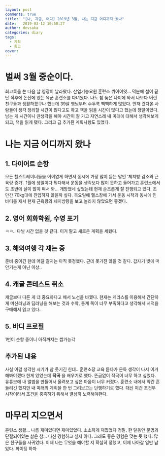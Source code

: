 ```yaml
---
layout: post
comments: true
title:  "[나, 지금, 어디] 2019년 3월, 나는 지금 어디까지 왔나"
date:   2019-03-12 10:58:27
author: devsaka
categories: diary
tags:
  - 계획
  - 회고
cover:
---
```


# 벌써 3월 중순이다.
회고록을 쓴 다음 날 영장이 날라왔다. 산업기능요원 훈련소 쒸이이잇... 덕분에 설이 끝난 직후에 논산에 있는 육군 훈련소를 다녀왔다. 나도 참 늦은 나이에 와서 나보다 어린 친구들과 생활하겠구나 했는데 39살 행님부터 수두룩 빽빽하게 많았다. 먼저 갔다온 사람들이 생각 정리할 시간이 많다고도 하고 책을 읽을 시간이 많다고 했는데 정말이었다. 남는 게 시간이니 딴생각을 해야 시간이 잘 가고 자연스레 내 미래에 대해서 생각해보게 되고, 책을 읽게 됐다. 그리고 급 추가된 계획사항도 있었다.

# 나는 지금 어디까지 왔나
## 1. 다이어트 순항
모든 헬스트레이너들을 어이없게 하면서 동시에 가장 많이 듣는 말인 '체지방 감소와 근육량 증가'. 1월에 생일이다 뭐다해서 운동을 생각보다 많이 못하고 들어가고 훈련소에서도 초반에 살이 많이 쪄서 와... 개망했네 싶었는데 현재 순조롭게 잘 진행되고 있다. 조만간 70kg대에 진입하지 않을까 싶다. 목요일에 헬스장에 가서 운동 시작과 동시에 인바디를 재서 현재 근육량와 체지방량을 보고 놀라지 않았으면 좋겠다.

## 2. 영어 회화학원, 수영 포기
ㅋㅋ.. 다닐 시간 없을 것 같다. 이거 말고 새로운 계획을 세웠다.

## 3. 해외여행 각 재는 중
준비 중이긴 한데 어딜 갈지는 아직 못정했다. 근데 못가진 않을 것 같다. 갑자기 빚에 떠안기는게 아닌 이상..

## 4. 캐글 콘테스트 취소
캐글보다 다른 게 더 중요하다고 해서 노선을 바꿨다. 현재는 케라스를 이용해서 간단하게 머신러닝과 딥러닝을 해보는 것과 수학, 통계 쪽이 너무 부족하다고 생각해서 서적을 구매해서 읽고 있다.

## 5. 바디 프로필
1번이 순항 중이니 아직까지는 쌉가능각

## 추가된 내용
사실 이걸 생각한 시기가 참 웃기긴 한데.. 훈련소장 교육 듣다가 문득 생각이 나서 이거 해봐야겠다 한게 있었는데 __작곡__ 을 배우기로 했다. 뜬금없이 작곡이 너무 하고 싶었다. 유튜브에 내 앨범을 만들어서 올려보고 싶은 마음이 너무 커졌다. 훈련소 내에서 약간 흔들리긴 했지만 내 미래의 계획을 한 번 그려보고는 단행하기로 했다. 대신 이건 조건부 시작이라서 조건을 충족하기 위해서 열심히 노력해야한다.

# 마무리 지으면서
훈련소 생활... 나름 재미있다면 재미있었다. 소소하게 재밌었다 정말. 한 달동안 문명과 단절되어있는 삶은 참... 다신 경험하고 싶지 않다. 그래도 좋은 경험은 맞는 듯 했다. 많은 친구들을 사귀었다. 이제 나는 무엇을 해야할 지 확실히 정했고, 이제 나아갈 일만 남았다. 화이팅 하자